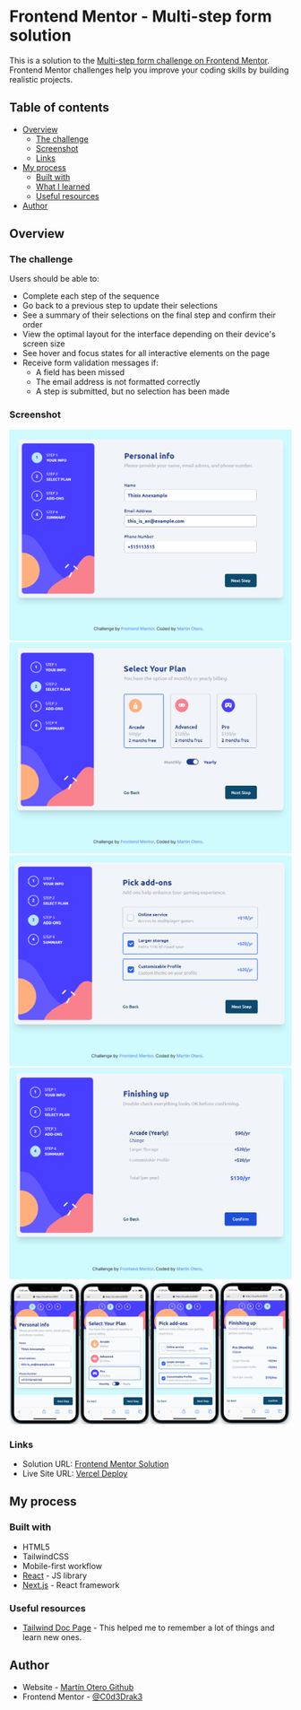 # Frontend Mentor - Multi-step form solution

This is a solution to the [Multi-step form challenge on Frontend Mentor](https://www.frontendmentor.io/challenges/multistep-form-YVAnSdqQBJ). Frontend Mentor challenges help you improve your coding skills by building realistic projects.

## Table of contents

- [Overview](#overview)
  - [The challenge](#the-challenge)
  - [Screenshot](#screenshot)
  - [Links](#links)
- [My process](#my-process)
  - [Built with](#built-with)
  - [What I learned](#what-i-learned)
  - [Useful resources](#useful-resources)
- [Author](#author)

## Overview

### The challenge

Users should be able to:

- Complete each step of the sequence
- Go back to a previous step to update their selections
- See a summary of their selections on the final step and confirm their order
- View the optimal layout for the interface depending on their device's screen size
- See hover and focus states for all interactive elements on the page
- Receive form validation messages if:
  - A field has been missed
  - The email address is not formatted correctly
  - A step is submitted, but no selection has been made

### Screenshot

![](./screenshot1.png)
![](./screenshot2.png)
![](./screenshot3.png)
![](./screenshot4.png)
![](./screenshot5.png)

### Links

- Solution URL: [Frontend Mentor Solution](https://www.frontendmentor.io/solutions/multi-step-form-with-tailwind-react-next-UNYQFn3xwG)
- Live Site URL: [Vercel Deploy](https://multistep-form-six-delta.vercel.app/)

## My process

### Built with

- HTML5
- TailwindCSS
- Mobile-first workflow
- [React](https://reactjs.org/) - JS library
- [Next.js](https://nextjs.org/) - React framework

### Useful resources

- [Tailwind Doc Page](https://tailwindcss.com/docs/installation) - This helped me to remember a lot of things and learn new ones.

## Author

- Website - [Martín Otero Github](https://github.com/C0d3Drak3)
- Frontend Mentor - [@C0d3Drak3](https://www.frontendmentor.io/profile/C0d3Drak3)
